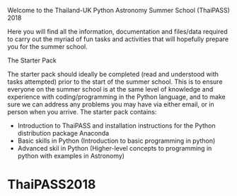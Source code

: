 Welcome to the Thailand-UK Python Astronomy Summer School (ThaiPASS) 2018

Here you will find all the information, documentation and files/data required to carry out the myriad of fun tasks and activities that will 
hopefully prepare you for the summer school.

The Starter Pack

The starter pack should ideally be completed (read and understood with tasks attempted) prior to the start of the summer school. This is to ensure
everyone on the summer school is at the same level of knowledge and experience with coding/programming in the Python language, and to make sure
we can address any problems you may have via either email, or in person when you arrive. The starter pack contains:

- Introduction to ThaiPASS and installation instructions for the Python distribution package Anaconda
- Basic skills in Python (Introduction to basic programming in python)
- Advanced skil in Python (Higher-level concepts to programming in python with examples in Astronomy)
# ThaiPASS2018
